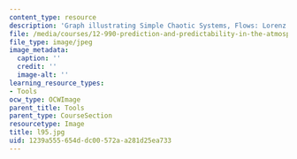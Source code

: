 ```yaml
---
content_type: resource
description: 'Graph illustrating Simple Chaotic Systems, Flows: Lorenz 95'
file: /media/courses/12-990-prediction-and-predictability-in-the-atmosphere-and-oceans-spring-2003/1239a555654ddc00572aa281d25ea733_l95.jpg
file_type: image/jpeg
image_metadata:
  caption: ''
  credit: ''
  image-alt: ''
learning_resource_types:
- Tools
ocw_type: OCWImage
parent_title: Tools
parent_type: CourseSection
resourcetype: Image
title: l95.jpg
uid: 1239a555-654d-dc00-572a-a281d25ea733
---
```

